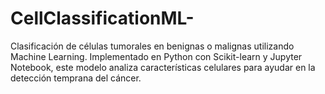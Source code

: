 # CellClassificationML-
Clasificación de células tumorales en benignas o malignas utilizando Machine Learning. Implementado en Python con Scikit-learn y Jupyter Notebook, este modelo analiza características celulares para ayudar en la detección temprana del cáncer.
